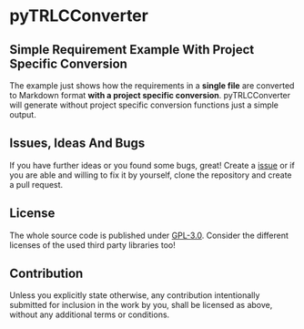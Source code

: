 # pyTRLCConverter <!-- omit in toc -->

## Simple Requirement Example With Project Specific Conversion

The example just shows how the requirements in a **single file** are converted to Markdown format **with a project specific conversion**. pyTRLCConverter will generate without project specific conversion functions just a simple output.

## Issues, Ideas And Bugs

If you have further ideas or you found some bugs, great! Create a [issue](https://github.com/NewTec-GmbH/pyTRLCConverter/issues) or if you are able and willing to fix it by yourself, clone the repository and create a pull request.

## License

The whole source code is published under [GPL-3.0](https://github.com/NewTec-GmbH/pyTRLCConverter/blob/main/LICENSE).
Consider the different licenses of the used third party libraries too!

## Contribution

Unless you explicitly state otherwise, any contribution intentionally submitted for inclusion in the work by you, shall be licensed as above, without any additional terms or conditions.
